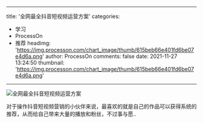 
---
title: '全网最全抖音短视频运营方案'
categories: 
 - 学习
 - ProcessOn
 - 推荐
headimg: 'https://img.processon.com/chart_image/thumb/615beb66e401fd6be07e4d6a.png'
author: ProcessOn
comments: false
date: 2021-11-27 13:24:50
thumbnail: 'https://img.processon.com/chart_image/thumb/615beb66e401fd6be07e4d6a.png'
---

<div>   
<img class="thumb" alt="全网最全抖音短视频运营方案" src="https://img.processon.com/chart_image/thumb/615beb66e401fd6be07e4d6a.png" referrerpolicy="no-referrer">
<p>对于操作抖音短视频营销的小伙伴来说，最喜欢的就是自己的作品可以获得系统的推荐，从而给自己带来大量的播放和粉丝，不过事与愿..</p>  
</div>
            